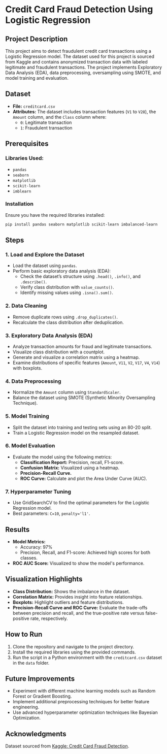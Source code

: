 # Credit Card Fraud Detection Using Logistic Regression

## Project Description
This project aims to detect fraudulent credit card transactions using a Logistic Regression model. The dataset used for this project is sourced from Kaggle and contains anonymized transaction data with labeled legitimate and fraudulent transactions. The project implements Exploratory Data Analysis (EDA), data preprocessing, oversampling using SMOTE, and model training and evaluation.

## Dataset
- **File:** `creditcard.csv`
- **Attributes:** The dataset includes transaction features (`V1` to `V28`), the `Amount` column, and the `Class` column where:
  - `0`: Legitimate transaction
  - `1`: Fraudulent transaction

## Prerequisites
### Libraries Used:
- `pandas`
- `seaborn`
- `matplotlib`
- `scikit-learn`
- `imblearn`

### Installation
Ensure you have the required libraries installed:
```bash
pip install pandas seaborn matplotlib scikit-learn imbalanced-learn
```

## Steps

### 1. Load and Explore the Dataset
- Load the dataset using `pandas`.
- Perform basic exploratory data analysis (EDA):
  - Check the dataset’s structure using `.head()`, `.info()`, and `.describe()`.
  - Verify class distribution with `value_counts()`.
  - Identify missing values using `.isna().sum()`.

### 2. Data Cleaning
- Remove duplicate rows using `.drop_duplicates()`.
- Recalculate the class distribution after deduplication.

### 3. Exploratory Data Analysis (EDA)
- Analyze transaction amounts for fraud and legitimate transactions.
- Visualize class distribution with a countplot.
- Generate and visualize a correlation matrix using a heatmap.
- Examine distributions of specific features (`Amount`, `V11`, `V2`, `V17`, `V4`, `V14`) with boxplots.

### 4. Data Preprocessing
- Normalize the `Amount` column using `StandardScaler`.
- Balance the dataset using SMOTE (Synthetic Minority Oversampling Technique).

### 5. Model Training
- Split the dataset into training and testing sets using an 80-20 split.
- Train a Logistic Regression model on the resampled dataset.

### 6. Model Evaluation
- Evaluate the model using the following metrics:
  - **Classification Report:** Precision, recall, F1-score.
  - **Confusion Matrix:** Visualized using a heatmap.
  - **Precision-Recall Curve.**
  - **ROC Curve:** Calculate and plot the Area Under Curve (AUC).

### 7. Hyperparameter Tuning
- Use GridSearchCV to find the optimal parameters for the Logistic Regression model.
- Best parameters: `C=10`, `penalty='l1'`.

## Results
- **Model Metrics:**
  - Accuracy: 97%
  - Precision, Recall, and F1-score: Achieved high scores for both classes.
- **ROC AUC Score:** Visualized to show the model's performance.

## Visualization Highlights
- **Class Distribution:** Shows the imbalance in the dataset.
- **Correlation Matrix:** Provides insight into feature relationships.
- **Boxplots:** Highlight outliers and feature distributions.
- **Precision-Recall Curve and ROC Curve:** Evaluate the trade-offs between precision and recall, and the true-positive rate versus false-positive rate, respectively.

## How to Run
1. Clone the repository and navigate to the project directory.
2. Install the required libraries using the provided commands.
3. Run the script in a Python environment with the `creditcard.csv` dataset in the `data` folder.

## Future Improvements
- Experiment with different machine learning models such as Random Forest or Gradient Boosting.
- Implement additional preprocessing techniques for better feature engineering.
- Use advanced hyperparameter optimization techniques like Bayesian Optimization.

## Acknowledgments
Dataset sourced from [Kaggle: Credit Card Fraud Detection](https://www.kaggle.com/mlg-ulb/creditcardfraud).


